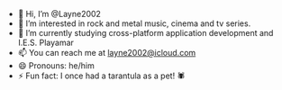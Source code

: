 - 👋 Hi, I’m @Layne2002
- 👀 I’m interested in rock and metal music, cinema and tv series.
- 🌱 I’m currently studying cross-platform application development and I.E.S. Playamar
- 📫 You can reach me at layne2002@icloud.com
- 😄 Pronouns: he/him
- ⚡ Fun fact: I once had a tarantula as a pet! 🕷️

<!---
Layne2002/Layne2002 is a ✨ special ✨ repository because its `README.md` (this file) appears on your GitHub profile.
You can click the Preview link to take a look at your changes.
--->
